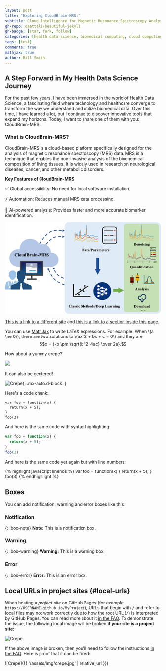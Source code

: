 ```yaml
---
layout: post
title: "Exploring CloudBrain-MRS:"
subtitle: Cloud Intelligence for Magnetic Resonance Spectroscopy Analysis
gh-repo: daattali/beautiful-jekyll
gh-badge: [star, fork, follow]
categories: [health data science, biomedical computing, cloud computing]
tags: [test]
comments: true
mathjax: true
author: Bill Smith
---
```


## A Step Forward in My Health Data Science Journey

For the past few years, I have been immersed in the world of Health Data Science, a fascinating field where technology and healthcare converge to transform the way we understand and utilize biomedical data. Over this time, I have learned a lot, but I continue to discover innovative tools that expand my horizons. Today, I want to share one of them with you: CloudBrain-MRS.

### What is CloudBrain-MRS?

CloudBrain-MRS is a cloud-based platform specifically designed for the analysis of magnetic resonance spectroscopy (MRS) data. MRS is a technique that enables the non-invasive analysis of the biochemical composition of living tissues. It is widely used in research on neurological diseases, cancer, and other metabolic disorders.

**Key Features of CloudBrain-MRS**

✅ Global accessibility: No need for local software installation.

⚡ Automation: Reduces manual MRS data processing.

🧠 AI-powered analysis: Provides faster and more accurate biomarker identification.

![nube](/images/nube_MRS.jpg)

[This is a link to a different site](https://deanattali.com/) and [this is a link to a section inside this page](#local-urls).



You can use [MathJax](https://www.mathjax.org/) to write LaTeX expressions. For example:
When \\(a \ne 0\\), there are two solutions to \\(ax^2 + bx + c = 0\\) and they are $$x = {-b \pm \sqrt{b^2-4ac} \over 2a}.$$

How about a yummy crepe?

![](nube_MRS.jpg)

It can also be centered!

![Crepe](https://beautifuljekyll.com/assets/img/crepe.jpg){: .mx-auto.d-block :}

Here's a code chunk:

~~~
var foo = function(x) {
  return(x + 5);
}
foo(3)
~~~

And here is the same code with syntax highlighting:

```javascript
var foo = function(x) {
  return(x + 5);
}
foo(3)
```

And here is the same code yet again but with line numbers:

{% highlight javascript linenos %}
var foo = function(x) {
  return(x + 5);
}
foo(3)
{% endhighlight %}

## Boxes
You can add notification, warning and error boxes like this:

### Notification

{: .box-note}
**Note:** This is a notification box.

### Warning

{: .box-warning}
**Warning:** This is a warning box.

### Error

{: .box-error}
**Error:** This is an error box.

## Local URLs in project sites {#local-urls}

When hosting a *project site* on GitHub Pages (for example, `https://USERNAME.github.io/MyProject`), URLs that begin with `/` and refer to local files may not work correctly due to how the root URL (`/`) is interpreted by GitHub Pages. You can read more about it [in the FAQ](https://beautifuljekyll.com/faq/#links-in-project-page). To demonstrate the issue, the following local image will be broken **if your site is a project site:**

![Crepe](/assets/img/crepe.jpg)

If the above image is broken, then you'll need to follow the instructions [in the FAQ](https://beautifuljekyll.com/faq/#links-in-project-page). Here is proof that it can be fixed:

![Crepe]({{ '/assets/img/crepe.jpg' | relative_url }})
